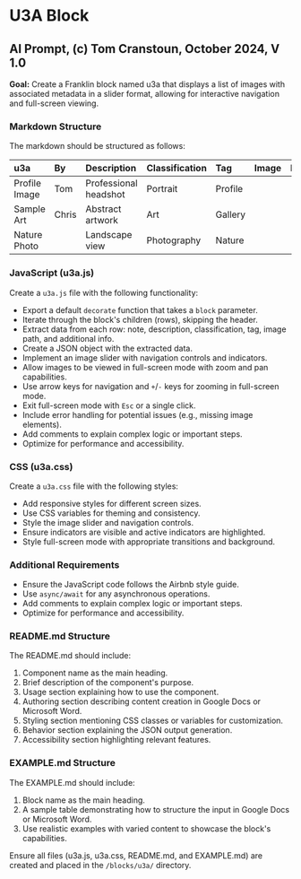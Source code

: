 # U3A Block

## AI Prompt, (c) Tom Cranstoun, October 2024, V 1.0

**Goal:** Create a Franklin block named u3a that displays a list of images with associated metadata in a slider format, allowing for interactive navigation and full-screen viewing.

### Markdown Structure

The markdown should be structured as follows:

| u3a           | By    | Description           | Classification | Tag     | Image | Image2   | Image3   |
| :------------ | :---- | :-------------------- | :------------- | :------ | :---- | :------- | :------- |
| Profile Image | Tom   | Professional headshot | Portrait       | Profile |       |          |          |
| Sample Art    | Chris | Abstract artwork      | Art            | Gallery |       |          |          |
| Nature Photo  |       | Landscape view        | Photography    | Nature  |       |          |          |

### JavaScript (u3a.js)

Create a `u3a.js` file with the following functionality:

- Export a default `decorate` function that takes a `block` parameter.
- Iterate through the block's children (rows), skipping the header.
- Extract data from each row: note, description, classification, tag, image path, and additional info.
- Create a JSON object with the extracted data.
- Implement an image slider with navigation controls and indicators.
- Allow images to be viewed in full-screen mode with zoom and pan capabilities.
- Use arrow keys for navigation and `+`/`-` keys for zooming in full-screen mode.
- Exit full-screen mode with `Esc` or a single click.
- Include error handling for potential issues (e.g., missing image elements).
- Add comments to explain complex logic or important steps.
- Optimize for performance and accessibility.

### CSS (u3a.css)

Create a `u3a.css` file with the following styles:

- Add responsive styles for different screen sizes.
- Use CSS variables for theming and consistency.
- Style the image slider and navigation controls.
- Ensure indicators are visible and active indicators are highlighted.
- Style full-screen mode with appropriate transitions and background.

### Additional Requirements

- Ensure the JavaScript code follows the Airbnb style guide.
- Use `async/await` for any asynchronous operations.
- Add comments to explain complex logic or important steps.
- Optimize for performance and accessibility.

### README.md Structure

The README.md should include:

1. Component name as the main heading.
2. Brief description of the component's purpose.
3. Usage section explaining how to use the component.
4. Authoring section describing content creation in Google Docs or Microsoft Word.
5. Styling section mentioning CSS classes or variables for customization.
6. Behavior section explaining the JSON output generation.
7. Accessibility section highlighting relevant features.

### EXAMPLE.md Structure

The EXAMPLE.md should include:

1. Block name as the main heading.
2. A sample table demonstrating how to structure the input in Google Docs or Microsoft Word.
3. Use realistic examples with varied content to showcase the block's capabilities.

Ensure all files (u3a.js, u3a.css, README.md, and EXAMPLE.md) are created and placed in the `/blocks/u3a/` directory.
